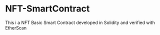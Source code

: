 # NFT-SmartContract
This i a NFT Basic Smart Contract developed in Solidity and verified with EtherScan
